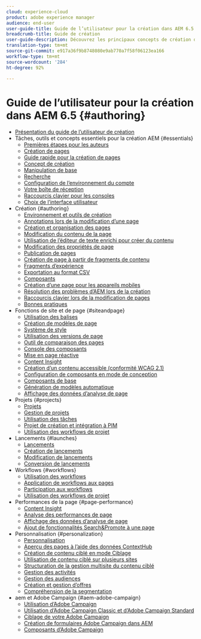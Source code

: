 ```yaml
---
cloud: experience-cloud
product: adobe experience manager
audience: end-user
user-guide-title: Guide de l’utilisateur pour la création dans AEM 6.5
breadcrumb-title: Guide de création
user-guide-description: Découvrez les principaux concepts de création de contenu dans AEM.
translation-type: tm+mt
source-git-commit: e917a36f9b8748080e9ab770a7f58f06123ea166
workflow-type: tm+mt
source-wordcount: '284'
ht-degree: 92%

---
```



# Guide de l’utilisateur pour la création dans AEM 6.5 {#authoring}

+ [Présentation du guide de l’utilisateur de création](home.md)
+ Tâches, outils et concepts essentiels pour la création AEM {#essentials}
   + [Premières étapes pour les auteurs](first-steps.md)
   + [Création de pages](page-authoring.md)
   + [Guide rapide pour la création de pages](qg-page-authoring.md)
   + [Concept de création](author.md)
   + [Manipulation de base](basic-handling.md)
   + [Recherche](search.md)
   + [Configuration de l’environnement du compte](user-properties.md)
   + [Votre boîte de réception](inbox.md)
   + [Raccourcis clavier pour les consoles](keyboard-shortcuts.md)
   + [Choix de l’interface utilisateur](select-ui.md)
+ Création {#authoring}
   + [Environnement et outils de création](author-environment-tools.md)
   + [Annotations lors de la modification d’une page](annotations.md)
   + [Création et organisation des pages](managing-pages.md)
   + [Modification du contenu de la page](editing-content.md)
   + [Utilisation de l’éditeur de texte enrichi pour créer du contenu](rich-text-editor.md)
   + [Modification des propriétés de page](editing-page-properties.md)
   + [Publication de pages](publishing-pages.md)
   + [Création de page à partir de fragments de contenu](content-fragments.md)
   + [Fragments d’expérience](experience-fragments.md)
   + [Exportation au format CSV](csv-export.md)
   + [Composants](default-components.md)
   + [Création d’une page pour les appareils mobiles](mobile.md)
   + [Résolution des problèmes d’AEM lors de la création](troubleshooting.md)
   + [Raccourcis clavier lors de la modification de pages](page-authoring-keyboard-shortcuts.md)
   + [Bonnes pratiques](best-practices.md)
+ Fonctions de site et de page {#siteandpage}
   + [Utilisation des balises](tags.md)
   + [Création de modèles de page   ](templates.md)
   + [Système de style](style-system.md)
   + [Utilisation des versions de page](working-with-page-versions.md)
   + [Outil de comparaison des pages](page-diff.md)
   + [Console des composants](default-components-console.md)
   + [Mise en page réactive](responsive-layout.md)
   + [Content Insight ](content-insights.md)
   + [Création d’un contenu accessible (conformité WCAG 2.1)](creating-accessible-content.md)
   + [Configuration de composants en mode de conception](default-components-designmode.md)
   + [Composants de base](default-components-foundation.md)
   + [Génération de modèles automatique](scaffolding.md)
   + [Affichage des données d’analyse de page](page-analytics-using.md)
+ Projets {#projects}
   + [Projets](projects.md)
   + [Gestion de projets](touch-ui-managing-projects.md)
   + [Utilisation des tâches](task-content.md)
   + [Projet de création et intégration à PIM](managing-product-information.md)
   + [Utilisation des workflows de projet](projects-with-workflows.md)
+ Lancements {#launches}
   + [Lancements](launches.md)
   + [Création de lancements](launches-creating.md)
   + [Modification de lancements](launches-editing.md)
   + [Conversion de lancements](launches-promoting.md)
+ Workflows {#workflows}
   + [Utilisation des workflows](workflows.md)
   + [Application de workflows aux pages ](workflows-applying.md)
   + [Participation aux workflows](workflows-participating.md)
   + [Utilisation des workflows de projet](projects-with-workflows.md)
+ Performances de la page {#page-performance}
   + [Content Insight ](content-insights.md)
   + [Analyse des performances de page](ci-analyze.md)
   + [Affichage des données d’analyse de page](pa-using.md)
   + [Ajout de fonctionnalités Search&amp;Promote à une page](search-and-promote.md)
+ Personnalisation   {#personalization}
   + [Personnalisation  ](personalization.md)
   + [Aperçu des pages à l’aide des données ContextHub](ch-previewing.md)
   + [Création de contenu ciblé en mode Ciblage](content-targeting-touch.md)
   + [Utilisation de contenu ciblé sur plusieurs sites](multisite-support-targeted-content.md)
   + [Structuration de la gestion multisite du contenu ciblé](technical-multisite-targeted.md)
   + [Gestion des activités](activitylib.md)
   + [Gestion des audiences](managing-audiences.md)
   + [Création et gestion d’offres](offerlib.md)
   + [Compréhension de la segmentation](segmentation-overview.md)
+ aem et Adobe Campaign {#aem-adobe-campaign}
   + [Utilisation d’Adobe Campaign](adobe-campaign.md)
   + [Utilisation d’Adobe Campaign Classic et d’Adobe Campaign Standard](campaign.md)
   + [Ciblage de votre Adobe Campaign](target-adobe-campaign.md)
   + [Création de formulaires Adobe Campaign dans AEM](adobe-campaign-forms.md)
   + [Composants d’Adobe Campaign](adobe-campaign-components.md)
